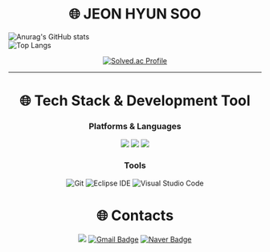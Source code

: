 
<div align=center><h1>🌐 JEON HYUN SOO </h1></div>

![Anurag's GitHub stats](https://github-readme-stats.vercel.app/api?username=thatgirls00&show_icons=true&theme=dark)       
![Top Langs](https://github-readme-stats.vercel.app/api/top-langs/?username=thatgirls00&layout=compact&theme=dark)

<div align=center>

[![Solved.ac Profile](http://mazassumnida.wtf/api/v2/generate_badge?boj=wjsgustn201)](https://solved.ac/wjsgustn201/)

<hr>

<div align=center><h1>🌐 Tech Stack & Development Tool</h1></div>

<div align=center>
  
### Platforms & Languages
  <img src="https://img.shields.io/badge/C-A8B9CC?style=flat-square&logo=C&logoColor=white"/>
  <img src="https://img.shields.io/badge/Python-3766AB?style=flat-square&logo=Python&logoColor=white"/>
  <img src="https://img.shields.io/badge/Java-2C2255?style=flat-square&logo=Eclipse IDE&logoColor=white"/>

### Tools
![Git](https://img.shields.io/badge/Git-F05032.svg?&style=for-the-badge&logo=Git&logoColor=white)
![Eclipse IDE](https://img.shields.io/badge/Eclipse%20IDE-2C2255.svg?&style=for-the-badge&logo=Eclipse%20IDE&logoColor=white)
![Visual Studio Code](https://img.shields.io/badge/Visual%20Studio%20Code-007ACC.svg?&style=for-the-badge&logo=Visual%20Studio%20Code&logoColor=white)

</div>


<div align=center>

# 🌐 Contacts
<a href="https://www.instagram.com/thatgirls00/"><img src="https://img.shields.io/badge/Instagram-E4405F?style=flat-square&logo=Instagram&logoColor=white"/></a>
[![Gmail Badge](https://img.shields.io/badge/Gmail-d14836?style=flat-square&logo=Gmail&logoColor=white&link=mailto:wjsgustn201@gmail.com)](mailto:wjsgustn201@gmail.com)
[![Naver Badge](https://img.shields.io/badge/Naver-03C75A?style=flat-square&logo=Naver&logoColor=white&link=mailto:w__p__o__z@naver.com)](mailto:w__p__o__z@naver.com)


</div>
